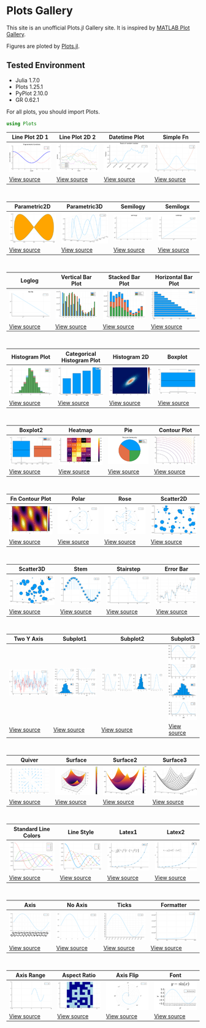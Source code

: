 # Plots Gallery

This site is an unofficial Plots.jl Gallery site. It is inspired by [MATLAB Plot Gallery](https://jp.mathworks.com/products/matlab/plot-gallery.html).

Figures are ploted by [Plots.jl](https://github.com/JuliaPlots/Plots.jl).

## Tested Environment
- Julia 1.7.0
- Plots 1.25.1
- PyPlot 2.10.0
- GR 0.62.1

For all plots, you should import Plots.
```julia
using Plots
```


|  Line Plot 2D 1 | Line Plot 2D 2 | Datetime Plot | Simple Fn |
|  ---- | ---- | ---- | ---- |
| ![small_line_plot_2d_1.png](src/images/small_line_plot_2d_1.png) |![small_line_plot_2d_2.png](src/images/small_line_plot_2d_2.png) |![small_datetime_plot.png](src/images/small_datetime_plot.png) |![small_simple_fn.png](src/images/small_simple_fn.png) |
| [View source](src/line_plot_2d_1.md) |[View source](src/line_plot_2d_2.md) |[View source](src/datetime_plot.md) |[View source](src/simple_fn.md) |

<br>

|  Parametric2D | Parametric3D | Semilogy | Semilogx |
|  ---- | ---- | ---- | ---- |
| ![small_parametric2d.png](src/images/small_parametric2d.png) |![small_parametric3d.png](src/images/small_parametric3d.png) |![small_semilogy.png](src/images/small_semilogy.png) |![small_semilogx.png](src/images/small_semilogx.png) |
| [View source](src/parametric2d.md) |[View source](src/parametric3d.md) |[View source](src/semilogy.md) |[View source](src/semilogx.md) |

<br>

|  Loglog | Vertical Bar Plot | Stacked Bar Plot | Horizontal Bar Plot |
|  ---- | ---- | ---- | ---- |
| ![small_loglog.png](src/images/small_loglog.png) |![small_vertical_bar_plot.png](src/images/small_vertical_bar_plot.png) |![small_stacked_bar_plot.png](src/images/small_stacked_bar_plot.png) |![small_horizontal_bar_plot.png](src/images/small_horizontal_bar_plot.png) |
| [View source](src/loglog.md) |[View source](src/vertical_bar_plot.md) |[View source](src/stacked_bar_plot.md) |[View source](src/horizontal_bar_plot.md) |

<br>

|  Histogram Plot | Categorical Histogram Plot | Histogram 2D | Boxplot |
|  ---- | ---- | ---- | ---- |
| ![small_histogram_plot.png](src/images/small_histogram_plot.png) |![small_categorical_histogram_plot.png](src/images/small_categorical_histogram_plot.png) |![small_histogram_2d.png](src/images/small_histogram_2d.png) |![small_boxplot.png](src/images/small_boxplot.png) |
| [View source](src/histogram_plot.md) |[View source](src/categorical_histogram_plot.md) |[View source](src/histogram_2d.md) |[View source](src/boxplot.md) |

<br>

|  Boxplot2 | Heatmap | Pie | Contour Plot |
|  ---- | ---- | ---- | ---- |
| ![small_boxplot2.png](src/images/small_boxplot2.png) |![small_heatmap.png](src/images/small_heatmap.png) |![small_pie.png](src/images/small_pie.png) |![small_contour_plot.png](src/images/small_contour_plot.png) |
| [View source](src/boxplot2.md) |[View source](src/heatmap.md) |[View source](src/pie.md) |[View source](src/contour_plot.md) |

<br>

|  Fn Contour Plot | Polar | Rose | Scatter2D |
|  ---- | ---- | ---- | ---- |
| ![small_fn_contour_plot.png](src/images/small_fn_contour_plot.png) |![small_polar.png](src/images/small_polar.png) |![small_rose.png](src/images/small_rose.png) |![small_scatter2d.png](src/images/small_scatter2d.png) |
| [View source](src/fn_contour_plot.md) |[View source](src/polar.md) |[View source](src/rose.md) |[View source](src/scatter2d.md) |

<br>

|  Scatter3D | Stem | Stairstep | Error Bar |
|  ---- | ---- | ---- | ---- |
| ![small_scatter3d.png](src/images/small_scatter3d.png) |![small_stem.png](src/images/small_stem.png) |![small_stairstep.png](src/images/small_stairstep.png) |![small_error_bar.png](src/images/small_error_bar.png) |
| [View source](src/scatter3d.md) |[View source](src/stem.md) |[View source](src/stairstep.md) |[View source](src/error_bar.md) |

<br>

|  Two Y Axis | Subplot1 | Subplot2 | Subplot3 |
|  ---- | ---- | ---- | ---- |
| ![small_two_y_axis.png](src/images/small_two_y_axis.png) |![small_subplot1.png](src/images/small_subplot1.png) |![small_subplot2.png](src/images/small_subplot2.png) |![small_subplot3.png](src/images/small_subplot3.png) |
| [View source](src/two_y_axis.md) |[View source](src/subplot1.md) |[View source](src/subplot2.md) |[View source](src/subplot3.md) |

<br>

|  Quiver | Surface | Surface2 | Surface3 |
|  ---- | ---- | ---- | ---- |
| ![small_quiver.png](src/images/small_quiver.png) |![small_surface.png](src/images/small_surface.png) |![small_surface2.png](src/images/small_surface2.png) |![small_surface3.png](src/images/small_surface3.png) |
| [View source](src/quiver.md) |[View source](src/surface.md) |[View source](src/surface2.md) |[View source](src/surface3.md) |

<br>

|  Standard Line Colors | Line Style | Latex1 | Latex2 |
|  ---- | ---- | ---- | ---- |
| ![small_standard_line_colors.png](src/images/small_standard_line_colors.png) |![small_line_style.png](src/images/small_line_style.png) |![small_latex1.png](src/images/small_latex1.png) |![small_latex2.png](src/images/small_latex2.png) |
| [View source](src/standard_line_colors.md) |[View source](src/line_style.md) |[View source](src/latex1.md) |[View source](src/latex2.md) |

<br>

|  Axis | No Axis | Ticks | Formatter |
|  ---- | ---- | ---- | ---- |
| ![small_axis.png](src/images/small_axis.png) |![small_no_axis.png](src/images/small_no_axis.png) |![small_ticks.png](src/images/small_ticks.png) |![small_formatter.png](src/images/small_formatter.png) |
| [View source](src/axis.md) |[View source](src/no_axis.md) |[View source](src/ticks.md) |[View source](src/formatter.md) |

<br>

|  Axis Range | Aspect Ratio | Axis Flip | Font |
|  ---- | ---- | ---- | ---- |
| ![small_axis_range.png](src/images/small_axis_range.png) |![small_aspect_ratio.png](src/images/small_aspect_ratio.png) |![small_axis_flip.png](src/images/small_axis_flip.png) |![small_font.png](src/images/small_font.png) |
| [View source](src/axis_range.md) |[View source](src/aspect_ratio.md) |[View source](src/axis_flip.md) |[View source](src/font.md) |

<br>

